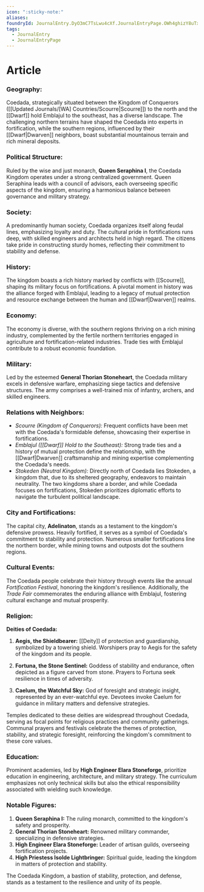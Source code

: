 ```yaml
---
icon: ":sticky-note:"
aliases: 
foundryId: JournalEntry.DyO3mC7TsLwu4cXf.JournalEntryPage.OWh4ghizY8uTxSNz
tags:
  - JournalEntry
  - JournalEntryPage
---
```


# Article
### Geography:

Coedada, strategically situated between the Kingdom of Conquerors ([[Updated Journals/[WA] Countries/Scourre|Scourre]]) to the north and the [[Dwarf]] hold Emblajul to the southeast, has a diverse landscape. The challenging northern terrains have shaped the Coedada into experts in fortification, while the southern regions, influenced by their [[Dwarf|Dwarven]] neighbors, boast substantial mountainous terrain and rich mineral deposits.

### Political Structure:

Ruled by the wise and just monarch, **Queen Seraphina I**, the Coedada Kingdom operates under a strong centralized government. Queen Seraphina leads with a council of advisors, each overseeing specific aspects of the kingdom, ensuring a harmonious balance between governance and military strategy.

### Society:

A predominantly human society, Coedada organizes itself along feudal lines, emphasizing loyalty and duty. The cultural pride in fortifications runs deep, with skilled engineers and architects held in high regard. The citizens take pride in constructing sturdy homes, reflecting their commitment to stability and defense.

### History:

The kingdom boasts a rich history marked by conflicts with [[Scourre]], shaping its military focus on fortifications. A pivotal moment in history was the alliance forged with Emblajul, leading to a legacy of mutual protection and resource exchange between the human and [[Dwarf|Dwarven]] realms.

### Economy:

The economy is diverse, with the southern regions thriving on a rich mining industry, complemented by the fertile northern territories engaged in agriculture and fortification-related industries. Trade ties with Emblajul contribute to a robust economic foundation.

### Military:

Led by the esteemed **General Thorian Stoneheart**, the Coedada military excels in defensive warfare, emphasizing siege tactics and defensive structures. The army comprises a well-trained mix of infantry, archers, and skilled engineers.

### Relations with Neighbors:

*   _Scourre (Kingdom of Conquerors):_ Frequent conflicts have been met with the Coedada's formidable defense, showcasing their expertise in fortifications.
*   _Emblajul ([[Dwarf]] Hold to the Southeast):_ Strong trade ties and a history of mutual protection define the relationship, with the [[Dwarf|Dwarven]] craftsmanship and mining expertise complementing the Coedada's needs.
*   _Stokeden (Neutral Kingdom):_ Directly north of Coedada lies Stokeden, a kingdom that, due to its sheltered geography, endeavors to maintain neutrality. The two kingdoms share a border, and while Coedada focuses on fortifications, Stokeden prioritizes diplomatic efforts to navigate the turbulent political landscape.

### City and Fortifications:

The capital city, **Adelinaton**, stands as a testament to the kingdom's defensive prowess. Heavily fortified, it serves as a symbol of Coedada's commitment to stability and protection. Numerous smaller fortifications line the northern border, while mining towns and outposts dot the southern regions.

### Cultural Events:

The Coedada people celebrate their history through events like the annual _Fortification Festival_, honoring the kingdom's resilience. Additionally, the _Trade Fair_ commemorates the enduring alliance with Emblajul, fostering cultural exchange and mutual prosperity.

### Religion:

**Deities of Coedada:**

1.  **Aegis, the Shieldbearer:** [[Deity]] of protection and guardianship, symbolized by a towering shield. Worshipers pray to Aegis for the safety of the kingdom and its people.
    
2.  **Fortuna, the Stone Sentinel:** Goddess of stability and endurance, often depicted as a figure carved from stone. Prayers to Fortuna seek resilience in times of adversity.
    
3.  **Caelum, the Watchful Sky:** God of foresight and strategic insight, represented by an ever-watchful eye. Devotees invoke Caelum for guidance in military matters and defensive strategies.

Temples dedicated to these deities are widespread throughout Coedada, serving as focal points for religious practices and community gatherings. Communal prayers and festivals celebrate the themes of protection, stability, and strategic foresight, reinforcing the kingdom's commitment to these core values.

### Education:

Prominent academies, led by **High Engineer Elara Stoneforge**, prioritize education in engineering, architecture, and military strategy. The curriculum emphasizes not only technical skills but also the ethical responsibility associated with wielding such knowledge.

### Notable Figures:

1.  **Queen Seraphina I:** The ruling monarch, committed to the kingdom's safety and prosperity.
2.  **General Thorian Stoneheart:** Renowned military commander, specializing in defensive strategies.
3.  **High Engineer Elara Stoneforge:** Leader of artisan guilds, overseeing fortification projects.
4.  **High Priestess Isolde Lightbringer:** Spiritual guide, leading the kingdom in matters of protection and stability.

The Coedada Kingdom, a bastion of stability, protection, and defense, stands as a testament to the resilience and unity of its people.